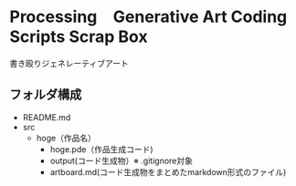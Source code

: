 # Processing　Generative Art Coding Scripts Scrap Box
書き殴りジェネレーティブアート


## フォルダ構成

- README.md
- src
    - hoge（作品名）
       - hoge.pde（作品生成コード)
       - output(コード生成物）※ .gitignore対象
       - artboard.md(コード生成物をまとめたmarkdown形式のファイル)


